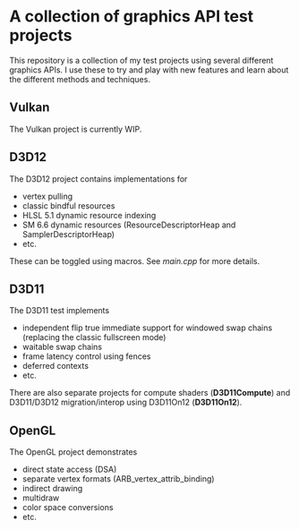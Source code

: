 # A collection of graphics API test projects

This repository is a collection of my test projects using several different graphics APIs. I use these to try and play with new features and learn about the different methods and techniques.

## Vulkan
The Vulkan project is currently WIP.

## D3D12
The D3D12 project contains implementations for
- vertex pulling
- classic bindful resources
- HLSL 5.1 dynamic resource indexing
- SM 6.6 dynamic resources (ResourceDescriptorHeap and SamplerDescriptorHeap)
- etc.

These can be toggled using macros. See *main.cpp* for more details.

## D3D11
The D3D11 test implements
- independent flip true immediate support for windowed swap chains (replacing the classic fullscreen mode)
- waitable swap chains
- frame latency control using fences
- deferred contexts
- etc.

There are also separate projects for compute shaders (**D3D11Compute**) and D3D11/D3D12 migration/interop using D3D11On12 (**D3D11On12**).

## OpenGL
The OpenGL project demonstrates
- direct state access (DSA)
- separate vertex formats (ARB_vertex_attrib_binding)
- indirect drawing
- multidraw
- color space conversions
- etc.
